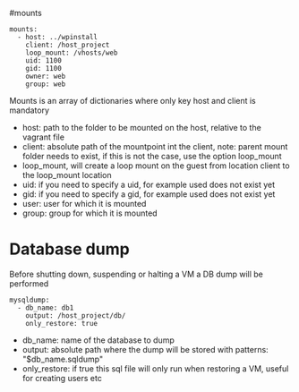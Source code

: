#mounts
````
mounts:
  - host: ../wpinstall
    client: /host_project
    loop_mount: /vhosts/web
    uid: 1100 
    gid: 1100 
    owner: web
    group: web

````
Mounts is an array of dictionaries where only key host and client is mandatory

* host: path to the folder to be mounted on the host, relative to the vagrant file
* client: absolute path of the mountpoint int the client, note: parent mount folder needs to exist, if this is not
the case, use the option loop_mount
* loop_mount, will create a loop mount on the guest from location client to the loop_mount location
* uid: if you need to specify a uid, for example used does not exist yet
* gid: if you need to specify a gid, for example used does not exist yet
* user: user for which it is mounted
* group: group for which it is mounted

# Database dump
Before shutting down, suspending or halting a VM a DB dump will be performed
````
mysqldump:
  - db_name: db1
    output: /host_project/db/
    only_restore: true
````
* db_name: name of the database to dump
* output: absolute path where the dump will be stored with patterns: "$db_name.sqldump"
* only_restore: if true this sql file will only run when restoring a VM, useful for creating users etc
